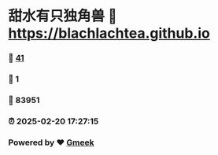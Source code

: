 # 甜水有只独角兽 :link: https://blachlachtea.github.io 
### :page_facing_up: [41](https://blachlachtea.github.io/tag.html) 
### :speech_balloon: 1 
### :hibiscus: 83951 
### :alarm_clock: 2025-02-20 17:27:15 
### Powered by :heart: [Gmeek](https://github.com/Meekdai/Gmeek)

